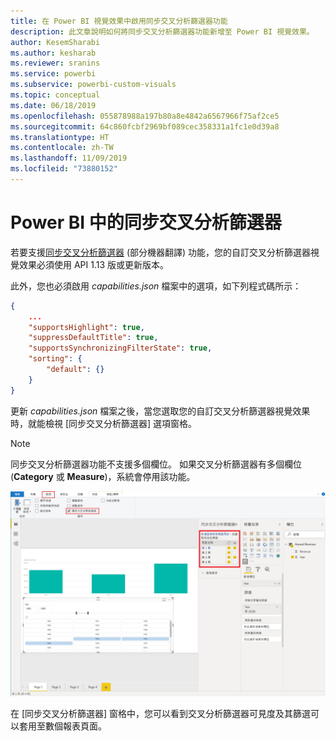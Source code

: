 ```yaml
---
title: 在 Power BI 視覺效果中啟用同步交叉分析篩選器功能
description: 此文章說明如何將同步交叉分析篩選器功能新增至 Power BI 視覺效果。
author: KesemSharabi
ms.author: kesharab
ms.reviewer: sranins
ms.service: powerbi
ms.subservice: powerbi-custom-visuals
ms.topic: conceptual
ms.date: 06/18/2019
ms.openlocfilehash: 055878988a197b80a8e4842a6567966f75af2ce5
ms.sourcegitcommit: 64c860fcbf2969bf089cec358331a1fc1e0d39a8
ms.translationtype: HT
ms.contentlocale: zh-TW
ms.lasthandoff: 11/09/2019
ms.locfileid: "73880152"
---
```

# <a name="sync-slicers-in-power-bi-visuals"></a>Power BI 中的同步交叉分析篩選器

若要支援[同步交叉分析篩選器](https://docs.microsoft.com/power-bi/desktop-slicers) \(部分機器翻譯\) 功能，您的自訂交叉分析篩選器視覺效果必須使用 API 1.13 版或更新版本。

此外，您也必須啟用 *capabilities.json* 檔案中的選項，如下列程式碼所示：

```json
{
    ...
    "supportsHighlight": true,
    "suppressDefaultTitle": true,
    "supportsSynchronizingFilterState": true,
    "sorting": {
        "default": {}
    }
}
```

更新 *capabilities.json* 檔案之後，當您選取您的自訂交叉分析篩選器視覺效果時，就能檢視 [同步交叉分析篩選器]  選項窗格。

> [!NOTE]
> 同步交叉分析篩選器功能不支援多個欄位。 如果交叉分析篩選器有多個欄位 (**Category** 或 **Measure**)，系統會停用該功能。

![[同步交叉分析篩選器] 窗格](./media/sync-slicers-panel.png)

在 [同步交叉分析篩選器]  窗格中，您可以看到交叉分析篩選器可見度及其篩選可以套用至數個報表頁面。
